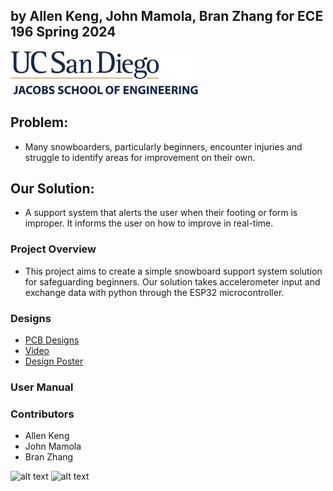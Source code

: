 ## by Allen Keng, John Mamola, Bran Zhang for ECE 196 Spring 2024 
<img src="Images/UCSDLogo_JSOE_BlueGold.jpg" alt="drawing" width="300"/>

## Problem: 
* Many snowboarders, particularly beginners, encounter injuries and struggle to identify areas for improvement on their own.

## Our Solution:
* A support system that alerts the user when their footing or form is improper. It informs the user on how to improve in real-time. 

### Project Overview

- This project aims to create a simple snowboard support system solution for safeguarding beginners. Our solution takes accelerometer input and exchange data with python through the ESP32 microcontroller. 

### Designs

    
- [PCB Designs](schematics.md)
- [Video]()
- [Design Poster]()


### User Manual


### Contributors

- Allen Keng
- John Mamola
- Bran Zhang




![alt text](image.jpg)
![alt text](image.jpg)